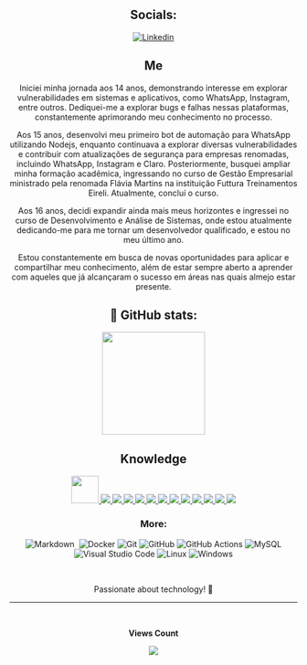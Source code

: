 <div align="center">

## Socials:

[![Linkedin](https://img.shields.io/badge/LinkedIn-0077B5?style=for-the-badge&logo=linkedin&logoColor=white)](https://www.linkedin.com/in/jo%C3%A3o-pedro-8114802ba/)

## Me

<about id="about">
Iniciei minha jornada aos 14 anos, demonstrando interesse em explorar vulnerabilidades em sistemas e aplicativos, como WhatsApp, Instagram, entre outros. Dediquei-me a explorar bugs e falhas nessas plataformas, constantemente aprimorando meu conhecimento no processo.

Aos 15 anos, desenvolvi meu primeiro bot de automação para WhatsApp utilizando Nodejs, enquanto continuava a explorar diversas vulnerabilidades e contribuir com atualizações de segurança para empresas renomadas, incluindo WhatsApp, Instagram e Claro. Posteriormente, busquei ampliar minha formação acadêmica, ingressando no curso de Gestão Empresarial ministrado pela renomada Flávia Martins na instituição Futtura Treinamentos Eireli. Atualmente, concluí o curso.

Aos 16 anos, decidi expandir ainda mais meus horizontes e ingressei no curso de Desenvolvimento e Análise de Sistemas, onde estou atualmente dedicando-me para me tornar um desenvolvedor qualificado, e estou no meu último ano.

Estou constantemente em busca de novas oportunidades para aplicar e compartilhar meu conhecimento, além de estar sempre aberto a aprender com aqueles que já alcançaram o sucesso em áreas nas quais almejo estar presente.
</about>

## 👀 GitHub stats:
  
<p align="center">
  <img height="180em" src="https://github-profile-summary-cards.vercel.app/api/cards/profile-details?username=speNillusion&theme=radical" />
</p>  

## Knowledge

<div align-items="center">
        <a href="https://developer.mozilla.org/en-US/docs/Web/JavaScript" target="_blank">
            <img src="https://img.icons8.com/color/48/000000/javascript.png" width="48" height="48"/>
        </a>
        <a href="https://www.w3schools.com/typescript/" target="_blank">
            <img src="https://img.icons8.com/color/48/000000/typescript.png"/> 
        </a>
        <a href="https://www.w3schools.com/python/" target="_blank">
            <img src="https://img.icons8.com/color/48/000000/python.png"/> 
        </a>
        <a href="https://www.w3schools.com/node/" target="_blank">
            <img src="https://img.icons8.com/color/48/000000/nodejs.png"/> 
        </a>
        <a href="https://www.w3schools.com/nestjs/" target="_blank">
            <img src="https://img.icons8.com/color/48/000000/nestjs.png"/> 
        </a>
        <a href="https://www.w3schools.com/php/" target="_blank">
            <img src="https://img.icons8.com/color/48/000000/php.png"/> 
        </a>
        <a href="https://www.w3schools.com/mysql/" target="_blank">
            <img src="https://img.icons8.com/color/48/000000/mysql.png"/> 
        </a>
        <a href="https://www.w3schools.com/git/" target="_blank">
            <img src="https://img.icons8.com/color/48/000000/git.png"/> 
        </a>
        <a href="https://www.w3schools.com/github/" target="_blank">
            <img src="https://img.icons8.com/color/48/000000/github.png"/> 
        </a>
        <a href="https://www.w3schools.com/bootstrap/" target="_blank">
            <img src="https://img.icons8.com/color/48/000000/bootstrap.png"/> 
        </a>
        <a href="https://www.w3schools.com/pandas/" target="_blank">
            <img src="https://img.icons8.com/color/48/000000/pandas.png"/> 
        </a>
        <a href="https://www.w3schools.com/numpy/" target="_blank">
            <img src="https://img.icons8.com/color/48/000000/numpy.png"/> 
        </a>
        <a href="https://www.w3schools.com/c/" target="_blank">
            <img src="https://img.icons8.com/color/48/000000/c.png"/> 
        </a>
</div>

### More:
![Markdown](https://img.shields.io/badge/-Markdown-05122A?style=flat&logo=markdown)&nbsp; 
![Docker](https://img.shields.io/badge/-Docker-05122A?style=flat&logo=docker) 
![Git](https://img.shields.io/badge/-Git-05122A?style=flat&logo=git) 
![GitHub](https://img.shields.io/badge/-GitHub-05122A?style=flat&logo=github) 
![GitHub Actions](https://img.shields.io/badge/GitHub%20Actions%20-05122A?style=flat&logo=github-actions&logoColor=white) 
![MySQL](https://img.shields.io/badge/-MySQL-05122A?style=flat&logo=mysql&logoColor=white) 
![Visual Studio Code](https://img.shields.io/badge/-Visual%20Studio%20Code-05122A?style=flat&logo=visual-studio-code&logoColor=007ACC) 
![Linux](https://img.shields.io/badge/-Linux-05122A?style=flat&logo=linux&logoColor=white) 
![Windows](https://img.shields.io/badge/-Windows-05122A?style=flat&logo=windows)


<br>

Passionate about technology! 🚀

<hr>
    <div align="center">
        <br><p align="center"><b>Views Count</b></p>  
        <p align="center">
            <img align="center" src="https://profile-counter.glitch.me/{speNillusion}/count.svg" />
        </p> 
        <br>
    </div>
</div>
